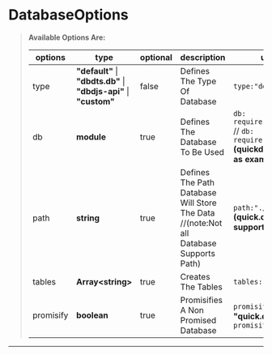 # DatabaseOptions 
> **Available Options Are:**
>
>|options|type|optional|description|usage|
>|-------|----|--------|-----------|-----|
>|type|**"default"** \| **"dbdts.db"** \| **"dbdjs-api"** \| **"custom"**|false|Defines The Type Of Database|`type:"default"`
>|db|**module**|true|Defines The Database To Be Used|`db: require('dbdts.db')` // `db: require('quick.db')` **(quickdb is taken as example)**
>|path|**string**|true|Defines The Path Database Will Store The Data //(note:Not all Database Supports Path)|`path:"./database/"` **(quick.db doesn't support path)**|
>|tables|**Array\<string\>**|true|Creates The Tables|`tables:["main"]`|
>|promisify|**boolean**|true|Promisifies A Non Promised Database|`promisify:false` **for "quick.db"** , `promisify:true`|
---
